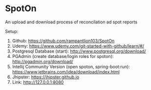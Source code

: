 # SpotOn
An upload and download process of reconcilation ad spot reports

Setup:

1. Github: https://github.com/rampantlion103/SpotOn
2. Udemy: https://www.udemy.com/git-started-with-github/learn/#/
3. Postgresql Database (start): http://www.postgresql.org/download/
4. PGAdmin (create database/login roles for spoton): http://pgadmin.org/download/
5. Intellij Community Version (open spoton, spring-boot:run): https://www.jetbrains.com/idea/download/index.html
6. Jhipster: https://jhipster.github.io
7. Link: http://127.0.0.1:8080
